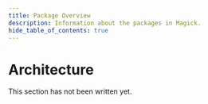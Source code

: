 ```yaml
---
title: Package Overview
description: Information about the packages in Magick.
hide_table_of_contents: true
---
```


# Architecture

This section has not been written yet.
